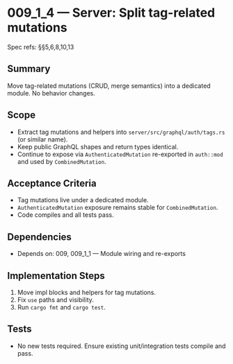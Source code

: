 # 009_1_4 — Server: Split tag-related mutations

Spec refs: §§5,6,8,10,13

## Summary
Move tag-related mutations (CRUD, merge semantics) into a dedicated module. No behavior changes.

## Scope
- Extract tag mutations and helpers into `server/src/graphql/auth/tags.rs` (or similar name).
- Keep public GraphQL shapes and return types identical.
- Continue to expose via `AuthenticatedMutation` re-exported in `auth::mod` and used by `CombinedMutation`.

## Acceptance Criteria
- Tag mutations live under a dedicated module.
- `AuthenticatedMutation` exposure remains stable for `CombinedMutation`.
- Code compiles and all tests pass.

## Dependencies
- Depends on: 009, 009_1_1 — Module wiring and re-exports

## Implementation Steps
1) Move impl blocks and helpers for tag mutations.
2) Fix `use` paths and visibility.
3) Run `cargo fmt` and `cargo test`.

## Tests
- No new tests required. Ensure existing unit/integration tests compile and pass.

